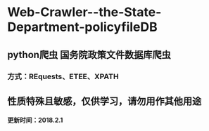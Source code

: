 # Web-Crawler--the-State-Department-policyfileDB
## python爬虫   国务院政策文件数据库爬虫
### 方式：REquests、ETEE、XPATH
## 性质特殊且敏感，仅供学习，请勿用作其他用途
#### 更新时间：2018.2.1
